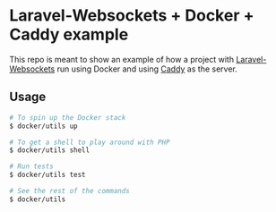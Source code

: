 # Laravel-Websockets + Docker + Caddy example

This repo is meant to show an example of how a project with [Laravel-Websockets](https://github.com/beyondcode/laravel-websockets) run using Docker and using [Caddy](https://caddyserver.com) as the server. 

## Usage

```bash
# To spin up the Docker stack
$ docker/utils up

# To get a shell to play around with PHP
$ docker/utils shell

# Run tests
$ docker/utils test

# See the rest of the commands
$ docker/utils
```
